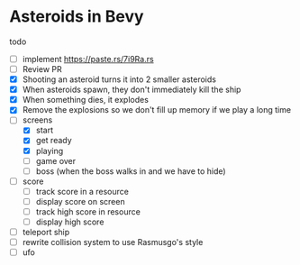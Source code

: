 # Asteroids in Bevy

todo

- [ ] implement https://paste.rs/7i9Ra.rs
- [ ] Review PR
- [x] Shooting an asteroid turns it into 2 smaller asteroids
- [x] When asteroids spawn, they don't immediately kill the ship
- [x] When something dies, it explodes
- [x] Remove the explosions so we don't fill up memory if we play a long time
- [ ] screens
  - [x] start
  - [x] get ready
  - [x] playing
  - [ ] game over
  - [ ] boss (when the boss walks in and we have to hide)
- [ ] score
  - [ ] track score in a resource
  - [ ] display score on screen
  - [ ] track high score in resource
  - [ ] display high score
- [ ] teleport ship
- [ ] rewrite collision system to use Rasmusgo's style
- [ ] ufo
